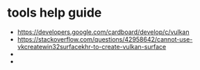 

# tools help guide
 * https://developers.google.com/cardboard/develop/c/vulkan
 * https://stackoverflow.com/questions/42958642/cannot-use-vkcreatewin32surfacekhr-to-create-vulkan-surface
 * 
 * 
